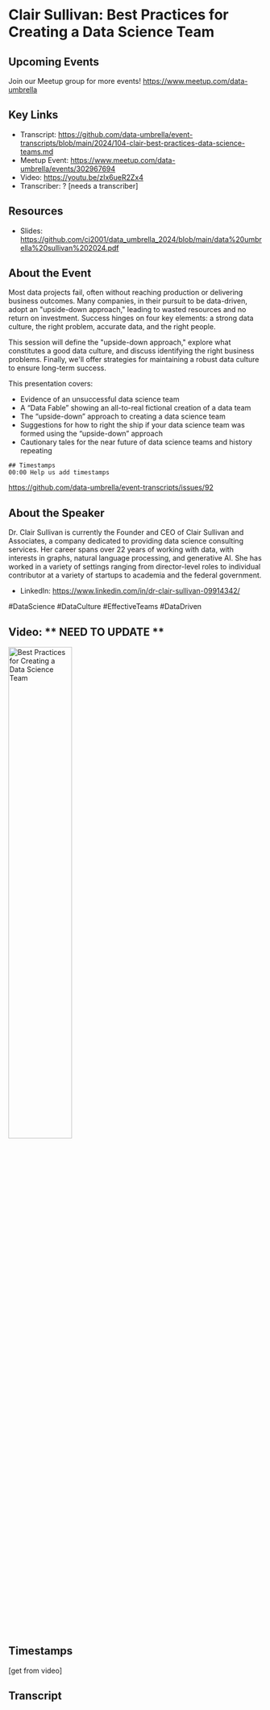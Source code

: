 # Clair Sullivan:  Best Practices for Creating a Data Science Team

## Upcoming Events
Join our Meetup group for more events!
https://www.meetup.com/data-umbrella

## Key Links
- Transcript: https://github.com/data-umbrella/event-transcripts/blob/main/2024/104-clair-best-practices-data-science-teams.md
- Meetup Event: https://www.meetup.com/data-umbrella/events/302967694
- Video: https://youtu.be/zIx6ueR2Zx4
- Transcriber:  ? [needs a transcriber]

## Resources
- Slides: https://github.com/cj2001/data_umbrella_2024/blob/main/data%20umbrella%20sullivan%202024.pdf

## About the Event
Most data projects fail, often without reaching production or delivering business outcomes. Many companies, in their pursuit to be data-driven, adopt an "upside-down approach," leading to wasted resources and no return on investment. Success hinges on four key elements: a strong data culture, the right problem, accurate data, and the right people.

This session will define the "upside-down approach," explore what constitutes a good data culture, and discuss identifying the right business problems. Finally, we'll offer strategies for maintaining a robust data culture to ensure long-term success.

This presentation covers:

- Evidence of an unsuccessful data science team
- A “Data Fable” showing an all-to-real fictional creation of a data team
- The “upside-down” approach to creating a data science team
- Suggestions for how to right the ship if your data science team was formed using the “upside-down” approach
- Cautionary tales for the near future of data science teams and history repeating
```
## Timestamps
00:00 Help us add timestamps
```
https://github.com/data-umbrella/event-transcripts/issues/92


## About the Speaker
Dr. Clair Sullivan is currently the Founder and CEO of Clair Sullivan and Associates, a company dedicated to providing data science consulting services. Her career spans over 22 years of working with data, with interests in graphs, natural language processing, and generative AI. She has worked in a variety of settings ranging from director-level roles to individual contributor at a variety of startups to academia and the federal government.

- LinkedIn: https://www.linkedin.com/in/dr-clair-sullivan-09914342/

#DataScience #DataCulture #EffectiveTeams #DataDriven

## Video:  ** NEED TO UPDATE **
<a href="http://www.youtube.com/watch?feature=player_embedded&v=zIx6ueR2Zx4" target="_blank"><img src="http://img.youtube.com/vi/zIx6ueR2Zx4/0.jpg"
alt="Best Practices for Creating a Data Science Team" width="50%" /></a>

## Timestamps
[get from video]

## Transcript
